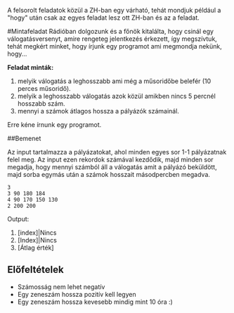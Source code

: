 A felsorolt feladatok közül a ZH-ban egy várható, tehát mondjuk például a "hogy" után csak az egyes feladat lesz ott ZH-ban és az a feladat.

#Mintafeladat
Rádióban dolgozunk és a főnök kitalálta, hogy csinál egy válogatásversenyt, amire rengeteg jelentkezés érkezett, így megszívtuk, tehát megkért minket, hogy írjunk egy programot ami megmondja nekünk, hogy...

**Feladat minták:**

1. melyik válogatás a leghosszabb ami még a műsoridőbe belefér (10 perces műsoridő).
2. melyik a leghosszabb válogatás azok közül amikben nincs 5 percnél hosszabb szám.
3. mennyi a számok átlagos hossza a pályázók számainál.

Erre kéne írnunk egy programot.

##Bemenet

Az input tartalmazza a pályázatokat, ahol minden egyes sor 1-1 pályázatnak felel meg.
Az input ezen rekordok számával kezdődik, majd minden sor megadja, hogy mennyi számból áll a válogatás amit a pályázó beküldött, majd sorba egymás után a számok hosszait másodpercben megadva.
```
3 
3 90 180 184
4 90 170 150 130
2 200 200

```
Output:

1. [index]|Nincs
2. [Index]|Nincs
3. [Átlag érték]

## Előfeltételek

* Számosság nem lehet negatív
* Egy zeneszám hossza pozitív kell legyen
* Egy zeneszám hossza kevesebb mindig mint 10 óra :)
